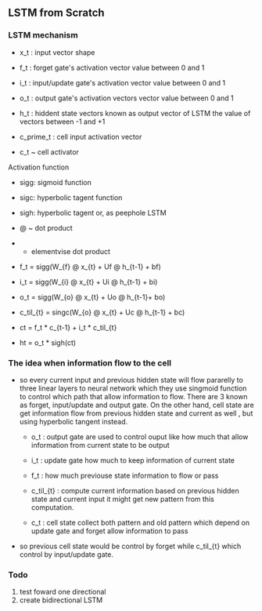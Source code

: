 ## LSTM from Scratch

### LSTM mechanism
* x_t : input vector shape 
* f_t : forget gate's activation vector value between 0 and 1
* i_t : input/update gate's activation  vector value between 0 and 1
* o_t : output gate's activation vectors vector value between 0 and 1

* h_t : hiddent state vectors known as output vector of LSTM the value of vectors between -1 and +1 

* c_prime_t : cell input activation vector 
* c_t ~ cell activator


Activation function 

* sigg: sigmoid function
* sigc: hyperbolic tagent function
* sigh: hyperbolic tagent or, as peephole LSTM 

* @  ~ dot product
* * elementvise dot product 


* f_t = sigg(W_{f} @ x_{t} + Uf @ h_{t-1} + bf)
* i_t = sigg(W_{i} @ x_{t} + Ui @ h_{t-1} + bi)
* o_t = sigg(W_{o} @ x_{t} + Uo @ h_{t-1}+ bo)

* c_til_{t} = singc(W_{o} @ x_{t} + Uc @ h_{t-1} + bc)

* ct = f_t * c_{t-1} + i_t * c_til_{t}
* ht = o_t * sigh(ct)  


### The idea  when information flow to the cell

* so every current input and previous hidden state will flow pararelly to three linear layers to neural network which they use singmoid function to control which path that allow information to flow. There are 3 known as forget, input/update and output gate. On the other hand, cell state are get information flow from previous hidden state and current as well , but  using hyperbolic tangent instead.
  
  * o_t : output gate  are used to control ouput like how much that allow  information from current state to be output
  * i_t : update gate how much to keep information of current state
  * f_t : how much previouse state information to flow or pass
  * c_til_{t} : compute current information based on previous hidden state and current input it might get new pattern from this computation.
  
  * c_t : cell state collect both pattern and old pattern which depend on update gate and forget allow information to pass  

* so previous cell state would be control by forget while c_til_{t} which control by input/update gate.    



### Todo 

   1. test foward one directional
   2. create bidirectional LSTM
